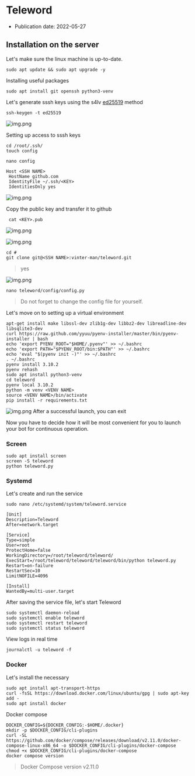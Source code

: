 # Teleword
* Publication date: 2022-05-27 

## Installation on the server

Let's make sure the linux machine is up-to-date.
```
sudo apt update && sudo apt upgrade -y
```
Installing useful packages
```
sudo apt install git openssh python3-venv
```
Let's generate sssh keys using the s4lv [ed25519](https://ru.wikipedia.org/wiki/EdDSA) method
```
ssh-keygen -t ed25519 
```
![img.png](config/ssh-keygen.png)

Setting up access to sssh keys
```
cd /root/.ssh/
touch config
```
```
nano config
```
```
Host <SSH NAME>
 HostName github.com
 IdentityFile ~/.ssh/<KEY>
 IdentitiesOnly yes
```
![img.png](config/ssh-config.png)


Copy the public key and transfer it to github
```
 cat <KEY>.pub
```
![img.png](config/ssh_github_addind.png)

![img.png](config/ssh-key-added.png)

```
cd #
git clone git@<SSH NAME>:vinter-man/teleword.git
```
> yes

![img.png](config/git-establish.png)


```
nano teleword/config/config.py
```
> Do not forget to change the config file for yourself.

Let's move on to setting up a virtual environment
```
apt-get install make libssl-dev zlib1g-dev libbz2-dev libreadline-dev libsqlite3-dev
curl https://raw.github.com/yyuu/pyenv-installer/master/bin/pyenv-installer | bash
echo 'export PYENV_ROOT="$HOME/.pyenv"' >> ~/.bashrc
echo 'export PATH="$PYENV_ROOT/bin:$PATH"' >> ~/.bashrc
echo 'eval "$(pyenv init -)"' >> ~/.bashrc
. ~/.bashrc
pyenv install 3.10.2
pyenv rehash
sudo apt install python3-venv
cd teleword
pyenv local 3.10.2
python -m venv <VENV NAME>
source <VENV NAME>/bin/activate
pip install -r requirements.txt
```
![img.png](config/py-start.png)
After a successful launch, you can exit

Now you have to decide how it will be most convenient for you to launch your bot for continuous operation.

### Screen
```
sudo apt install screen
screen -S teleword
python teleword.py
```


### Systemd

Let's create and run the service
```
sudo nano /etc/systemd/system/teleword.service
```
```
[Unit]
Description=Teleword
After=network.target

[Service]
Type=simple
User=root
ProtectHome=false
WorkingDirectory=/root/teleword/teleword/
ExecStart=/root/teleword/teleword/teleword/bin/python teleword.py
Restart=on-failure
RestartSec=10
LimitNOFILE=4096

[Install]
WantedBy=multi-user.target
```
After saving the service file, let's start Teleword
```
sudo systemctl daemon-reload
sudo systemctl enable teleword
sudo systemctl restart teleword
sudo systemctl status teleword
```
View logs in real time
```
journalctl -u teleword -f
```

### Docker
Let's install the necessary
```
sudo apt install apt-transport-https
curl -fsSL https://download.docker.com/linux/ubuntu/gpg | sudo apt-key add -
sudo apt install docker
```
Docker compose
```
DOCKER_CONFIG=${DOCKER_CONFIG:-$HOME/.docker}
mkdir -p $DOCKER_CONFIG/cli-plugins
curl -SL https://github.com/docker/compose/releases/download/v2.11.0/docker-compose-linux-x86_64 -o $DOCKER_CONFIG/cli-plugins/docker-compose
chmod +x $DOCKER_CONFIG/cli-plugins/docker-compose
docker compose version
```
> Docker Compose version v2.11.0